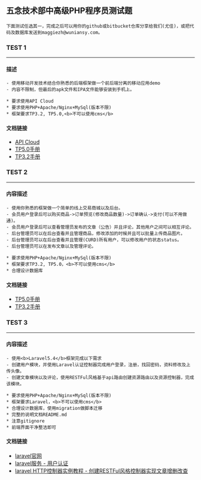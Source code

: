 ## 五念技术部中高级PHP程序员测试题

    下面测试任选其一，完成之后可以用你的github或bitbucket仓库分享给我们(尤佳)，或把代码及数据库发送到maggiezh@wuniansy.com。

### TEST 1
---
#### 描述

    - 使用移动开发技术结合你熟悉的后端框架做一个前后端分离的移动应用demo
    - 内容不限制，但最后的apk文件和IPA文件能够安装到手机上。

    * 要求使用API Cloud
    * 要求使用PHP+Apache/Nginx+MySql(版本不限)
    * 框架要求TP3.2, TP5.0,<b>不可以使用cms</b>

#### 文档链接

- [API Cloud](http://www.apicloud.com/)
- [TP5.0手册](https://www.kancloud.cn/manual/thinkphp5)
- [TP3.2手册](https://www.kancloud.cn/manual/thinkphp/1678)


### TEST 2
---
#### 内容描述

    - 使用你熟悉的框架做一个简单的线上交易商城以及后台。
    - 会员用户登录后可以购买商品->订单预览(修改商品数量)->订单确认->支付(可以不用做通)。
    - 会员用户登录后可以查看管理员发布的文章（公告）并且评论，其他用户之间可以相互评论。
    - 后台管理员可以在后台查看并且管理商品，修改添加的时候并且可以批量上传商品图片。
    - 后台管理员可以在后台查看并且管理(CURD)所有用户，可以修改用户的状态status。
    - 后台管理员可以在发布文章以及管理评论。

    * 要求使用PHP+Apache/Nginx+MySql(版本不限)
    * 框架要求TP3.2, TP5.0，<b>不可以使用cms</b>
    * 合理设计数据库

#### 文档链接

- [TP5.0手册](https://www.kancloud.cn/manual/thinkphp5)
- [TP3.2手册](https://www.kancloud.cn/manual/thinkphp/1678)

### TEST 3
---
#### 内容描述

    - 使用<b>Laravel5.4</b>框架完成以下需求
    - 创建用户模块，并使用Laravel认证控制器完成用户登录，注册，找回密码，资料修改及上传头像。
    - 创建文章模块以及评论，使用RESTFul风格基于api路由创建资源路由以及资源控制器，完成该模块。

    * 要求使用PHP+Apache/Nginx+MySql(版本不限)
    * 框架要求Laravel，<b>不可以使用cms</b>
    * 合理设计数据库，使用migration做脚本迁移
    * 完整的说明文档README.md
    * 注意gitignore
    * 前端界面干净整洁即可

#### 文档链接

- [laravel官网](https://laravel.com/)
- [laravel服务 - 用户认证](http://laravelacademy.org/post/3074.html)
- [laravel HTTP控制器实例教程 - 创建RESTFul风格控制器实现文章增删改查](http://laravelacademy.org/post/549.html)
